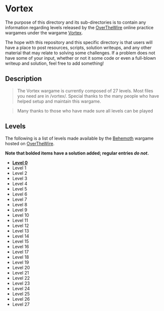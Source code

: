 __Vortex__
================

The purpose of this directory and its sub-directories is to contain any information regarding levels released by the [OverTheWire] online practice wargames under the wargame [Vortex].

The hope with this repository and this specific directory is that users will have a place to post resources, scripts, solution writeups, and any other material that may relate to solving some challenges. If a problem does not have some of your input, whether or not it some code or even a full-blown writeup and solution, feel free to add something!

Description
---------------------


> The Vortex wargame is currently composed of 27 levels. Most files you need are in /vortex/. Special thanks to the many people who have helped setup and maintain this wargame.

> Many thanks to those who have made sure all levels can be played


Levels
--------

The following is a list of levels made available by the [Behemoth] wargame hosted on [OverTheWire].

__Note that bolded items have a solution added; regular entries _do not_.__

* [__Level 0__](level0/)
* Level 1
* Level 2
* Level 3
* Level 4
* Level 5
* Level 6
* Level 7
* Level 8
* Level 9
* Level 10
* Level 11
* Level 12
* Level 13
* Level 14
* Level 15
* Level 16
* Level 17
* Level 18
* Level 19
* Level 20
* Level 21
* Level 22
* Level 23
* Level 24
* Level 25
* Level 26
* Level 27


[CTF]: https://en.wikipedia.org/wiki/Capture_the_flag#Computer_security
[Cyberstakes]: https://cyberstakesonline.com/
[OverTheWire]: http://overthewire.org/
[Leviathan]: http://overthewire.org/wargames/leviathan/
[Behemoth]: http://overthewire.org/wargames/behemoth/
[Bandit]: http://overthewire.org/wargames/bandit/
[Vortex]: http://overthewire.org/wargames/vortex/